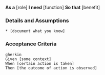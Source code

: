 **As a** [role]
**I need** [function]
**So that** [benefit]
      
### Details and Assumptions
    * [document what you know]

### Acceptance Criteria     
    gherkin
    Given [some context]
    When [certain action is taken]
    Then [the outcome of action is observed]

